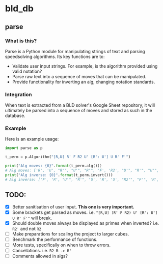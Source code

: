 # bld_db

## parse

### What is this?

Parse is a Python module for manipulating strings of text and parsing speedsolving algorithms. Its key functions are to:

- Validate user input strings. For example, is the algorithm provided using valid notation?
- Parse raw text into a sequence of moves that can be manipulated.
- Provide functionality for inverting an alg, changing notation standards.

### Integration

When text is extracted from a BLD solver's Google Sheet repository, it will ultimately be parsed into a sequence of moves and stored as such in the database.

### Example

Here is an example usage:

```python
import parse as p

t_perm = p.Algorithm("[R,U] R' F R2 U' [R': U'] U R' F'")

print("Alg moves: {0}".format(t_perm.alg()))
# Alg moves: ['R', 'U', "R'", "U'", "R'", 'F', 'R2', "U'", "R'", "U'", 'R', 'U', "R'", "F'"]
print("Alg inverse: {0}".format(t_perm.invert()))
# Alg inverse: ['F', 'R', "U'", "R'", 'U', 'R', 'U', "R2'", "F'", 'R', 'U', 'R', "U'", "R'"]
```

## TODO:

- [x] Better sanitisation of user input. **This one is very important.** 
- [x] Some brackets get parsed as moves. i.e. `"[R,U] (R' F R2) U' [R': U'] U R' F'"` will break.
- [x] Should double moves always be displayed as primes when inverted? i.e. `R2'` and not `R2`
- [ ] Make preparations for scaling the project to larger cubes.
- [ ] Benchmark the performance of functions.
- [ ] More tests, specifically on when to throw errors.
- [ ] Cancellations. i.e. `R2 R -> R'`
- [ ] Comments allowed in algs?
